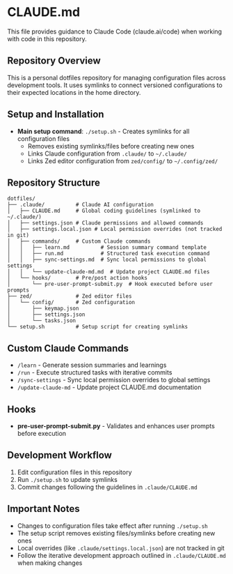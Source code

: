 # CLAUDE.md

This file provides guidance to Claude Code (claude.ai/code) when working with code in this repository.

## Repository Overview
This is a personal dotfiles repository for managing configuration files across development tools. It uses symlinks to connect versioned configurations to their expected locations in the home directory.

## Setup and Installation
- **Main setup command**: `./setup.sh` - Creates symlinks for all configuration files
  - Removes existing symlinks/files before creating new ones
  - Links Claude configuration from `.claude/` to `~/.claude/`
  - Links Zed editor configuration from `zed/config/` to `~/.config/zed/`

## Repository Structure
```
dotfiles/
├── .claude/          # Claude AI configuration
│   ├── CLAUDE.md     # Global coding guidelines (symlinked to ~/.claude/)
│   ├── settings.json # Claude permissions and allowed commands
│   ├── settings.local.json # Local permission overrides (not tracked in git)
│   ├── commands/     # Custom Claude commands
│   │   ├── learn.md          # Session summary command template
│   │   ├── run.md            # Structured task execution command
│   │   ├── sync-settings.md  # Sync local permissions to global settings
│   │   └── update-claude-md.md  # Update project CLAUDE.md files
│   └── hooks/        # Pre/post action hooks
│       └── pre-user-prompt-submit.py  # Hook executed before user prompts
├── zed/              # Zed editor files
│   └── config/       # Zed configuration
│       ├── keymap.json
│       ├── settings.json
│       └── tasks.json
└── setup.sh          # Setup script for creating symlinks
```

## Custom Claude Commands
- `/learn` - Generate session summaries and learnings
- `/run` - Execute structured tasks with iterative commits
- `/sync-settings` - Sync local permission overrides to global settings
- `/update-claude-md` - Update project CLAUDE.md documentation

## Hooks
- **pre-user-prompt-submit.py** - Validates and enhances user prompts before execution

## Development Workflow
1. Edit configuration files in this repository
2. Run `./setup.sh` to update symlinks
3. Commit changes following the guidelines in `.claude/CLAUDE.md`

## Important Notes
- Changes to configuration files take effect after running `./setup.sh`
- The setup script removes existing files/symlinks before creating new ones
- Local overrides (like `.claude/settings.local.json`) are not tracked in git
- Follow the iterative development approach outlined in `.claude/CLAUDE.md` when making changes